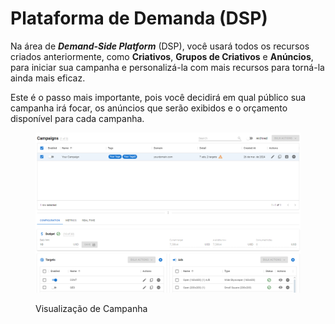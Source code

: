 # Plataforma de Demanda (DSP)

Na área de _**Demand-Side Platform**_ (DSP), você usará todos os recursos criados anteriormente, como **Criativos**, **Grupos de Criativos** e **Anúncios**, para iniciar sua campanha e personalizá-la com mais recursos para torná-la ainda mais eficaz.

Este é o passo mais importante, pois você decidirá em qual público sua campanha irá focar, os anúncios que serão exibidos e o orçamento disponível para cada campanha.

<figure><img src="../../.gitbook/assets/image (1079).png" alt=""><figcaption><p>Visualização de Campanha</p></figcaption></figure>
